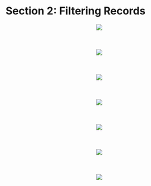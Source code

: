 # Section 2: Filtering Records

<div align="center"><img src="../diagrams/03/sql-1.svg" /></div><br/><br/><br/>
<div align="center"><img src="../diagrams/03/sql-2.svg" /></div><br/><br/><br/>
<div align="center"><img src="../diagrams/03/sql-3.svg" /></div><br/><br/><br/>
<div align="center"><img src="../diagrams/03/sql-4.svg" /></div><br/><br/><br/>
<div align="center"><img src="../diagrams/03/sql-5.svg" /></div><br/><br/><br/>
<div align="center"><img src="../diagrams/03/sql-6.svg" /></div><br/><br/><br/>
<div align="center"><img src="../diagrams/03/sql-7.svg" /></div><br/><br/><br/>
